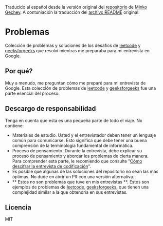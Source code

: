 Traducido al español desde la versión original del [repositorio](https://github.com/mgechev/google-interview-preparation-problems/) de [Minko Gechev](https://github.com/mgechev). A contuniación la traducción del [archivo README](https://github.com/mgechev/google-interview-preparation-problems#readme) original:

# Problemas

Colección de problemas y soluciones de los desafíos de [leetcode](https://leetcode.com/) y [geeksforgeeks](https://www.geeksforgeeks.org/) que resolví mientras me preparaba para mi entrevista en Google.

## Por qué?

Muy a menudo, me preguntan cómo me preparé para mi entrevista de Google. Esta colección de problemas de [leetcode](https://leetcode.com/) y [geeksforgeeks](https://www.geeksforgeeks.org/) fue una parte esencial del proceso.

## Descargo de responsabilidad

Tenga en cuenta que esta es una pequeña parte de todo el viaje. No contiene:

- Materiales de estudio. Usted y el entrevistador deben tener un lenguaje común para comunicarse. Esto significa que debe tener una buena comprensión de la terminología fundamental de informática.
- Proceso de pensamiento. Durante la entrevista, debe explicar su proceso de pensamiento y abordar los problemas de cierta manera. Para comprender esta parte, le recomiendo que consulte "[Cómo descifrar la entrevista de codificación](https://www.amazon.com/Cracking-Coding-Interview-Programming-Questions/dp/098478280X)".
- Es posible que algunas de las soluciones del repositorio no sean las más óptimas. No dude en abrir un PR con una versión alternativa.
- ** Estos no son problemas que tuve en mis entrevistas **. Estos son ejemplos de problemas de [leetcode](https://leetcode.com), [geeksforgeeks](https://www.geeksforgeeks.org/), que tienen una complejidad similar a la que obtendría en sus entrevistas.

## Licencia

MIT
